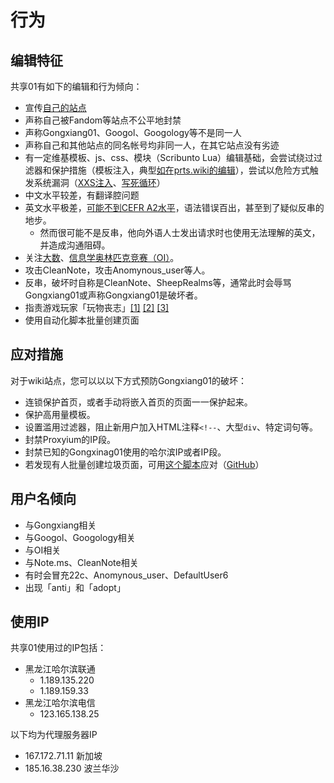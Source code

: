 # 行为

## 编辑特征
共享01有如下的编辑和行为倾向：
- 宣传[自己的站点](../monkeysites.md)
- 声称自己被Fandom等站点不公平地封禁
- 声称Gongxiang01、Googol、Googology等不是同一人
- 声称自己和其他站点的同名帐号均非同一人，在其它站点没有劣迹
- 有一定维基模板、js、css、模块（Scribunto Lua）编辑基础，会尝试绕过过滤器和保护措施（模板注入，典型[如在prts.wiki的编辑](../site/prts.wiki.md)），尝试以危险方式触发系统漏洞（[XXS注入](https://lglg.top/5/211#5382029)、[写死循环](https://zh.wikipedia.org/wiki/Module:沙盒/Gongxiang01/安全测试：死循环能不能卡爆)）
- 中文水平较差，有翻译腔问题
- 英文水平极差，[可能不到CEFR A2水平](https://zh.wikipedia.org/wiki/Special:Diff/82771956)，语法错误百出，甚至到了疑似反串的地步。
  - 然而很可能不是反串，他向外语人士发出请求时也使用无法理解的英文，并造成沟通阻碍。
- 关注[大数](https://zh.wikipedia.org/wiki/大数 (数学))、[信息学奥林匹克竞赛（OI）](https://zh.wikipedia.org/wiki/全国青少年信息学奥林匹克竞赛)。
- 攻击CleanNote，攻击Anomynous_user等人。
- 反串，破坏时自称是CleanNote、SheepRealms等，通常此时会辱骂Gongxiang01或声称Gongxiang01是破坏者。
- 指责游戏玩家「玩物丧志」[\[1\]](https://lglg.top/r/5376822) [\[2\]](../site/prts.wiki.md) [\[3\]](../site/wiki.gg.md)
- 使用自动化脚本批量创建页面

## 应对措施
对于wiki站点，您可以以以下方式预防Gongxiang01的破坏：
- 连锁保护首页，或者手动将嵌入首页的页面一一保护起来。
- 保护高用量模板。
- 设置滥用过滤器，阻止新用户加入HTML注释`<!--`、大型`div`、特定词句等。
- 封禁Proxyium的IP段。
- 封禁已知的Gongxinag01使用的哈尔滨IP或者IP段。
- 若发现有人批量创建垃圾页面，可用[这个脚本](https://greasyfork.org/zh-CN/scripts/528156-fandom%E6%89%B9%E9%87%8F%E5%88%A0%E9%99%A4%E4%B8%8E%E4%BF%9D%E6%8A%A4%E5%B7%A5%E5%85%B7)应对（[GitHub](https://github.com/PandaFiredoge/FandomBatchDeleteTool)）
## 用户名倾向
- 与Gongxiang相关
- 与Googol、Googology相关
- 与OI相关
- 与Note.ms、CleanNote相关
- 有时会冒充22c、Anomynous_user、DefaultUser6
- 出现「anti」和「adopt」

## 使用IP
共享01使用过的IP包括：
- 黑龙江哈尔滨联通
  - 1.189.135.220
  - 1.189.159.33
- 黑龙江哈尔滨电信
  - 123.165.138.25

以下均为代理服务器IP
- 167.172.71.11 新加坡
- 185.16.38.230 波兰华沙
